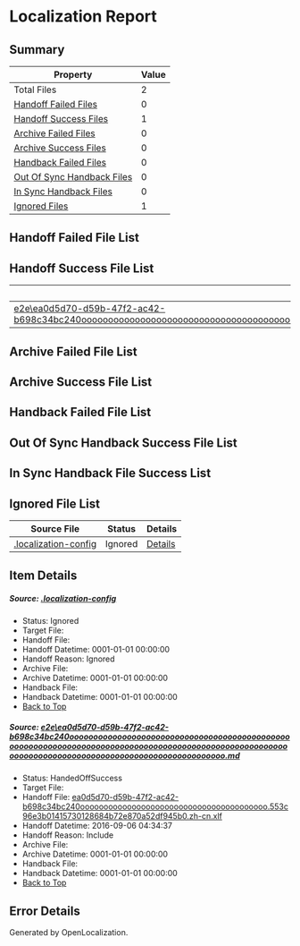 # <a name='report-top'></a> Localization Report

## Summary
 Property | Value 
 -------- | ----- 
 Total Files | 2
[ Handoff Failed Files ](#handoff-failed-list)| 0
[ Handoff Success Files ](#handoff-success-list)| 1
[ Archive Failed Files ](#archive-failed-list)| 0
[ Archive Success Files ](#archive-success-list)| 0
[ Handback Failed Files ](#handback-failed-list)| 0
[ Out Of Sync Handback Files ](#outofsync-handback-success-list)| 0
[ In Sync Handback Files ](#insync-handback-success-list)| 0
[ Ignored Files ](#ignored-list)| 1

## <a name='handoff-failed-list'></a> Handoff Failed File List

## <a name='handoff-success-list'></a> Handoff Success File List
 Source File | Status | Details 
 ----------- | ------ | ------- 
 [e2e\ea0d5d70-d59b-47f2-ac42-b698c34bc240ooooooooooooooooooooooooooooooooooooooooooooooooooooooooooooooooooooooooooooooooooooooooooooooooooooooooooooooooooooooooooooooooooooooooooooooooooooo.md](https://github.com/OpenLocalizationTestOrg/ol-test0/blob/e3caed430a078a1a4c9e3b11492c7aef5031b39e/e2e/ea0d5d70-d59b-47f2-ac42-b698c34bc240ooooooooooooooooooooooooooooooooooooooooooooooooooooooooooooooooooooooooooooooooooooooooooooooooooooooooooooooooooooooooooooooooooooooooooooooooooooo.md) | HandedOffSuccess | [Details](#7f6071c5b13a3be22e5fa57fb5a2f43cbe7ad77d1)

## <a name='archive-failed-list'></a> Archive Failed File List

## <a name='archive-success-list'></a> Archive Success File List

## <a name='handback-failed-list'></a> Handback Failed File List

## <a name='outofsync-handback-success-list'></a> Out Of Sync Handback Success File List

## <a name='insync-handback-success-list'></a> In Sync Handback File Success List

## <a name='ignored-list'></a> Ignored File List
 Source File | Status | Details 
 ----------- | ------ | ------- 
 [.localization-config](https://github.com/OpenLocalizationTestOrg/ol-test0/blob/e3caed430a078a1a4c9e3b11492c7aef5031b39e/.localization-config) | Ignored | [Details](#3d4f252ac210baf56311d7e97dcc2db10974dbd20)

## Item Details
##### <a name='3d4f252ac210baf56311d7e97dcc2db10974dbd20'></a> Source: [.localization-config](https://github.com/OpenLocalizationTestOrg/ol-test0/blob/e3caed430a078a1a4c9e3b11492c7aef5031b39e/.localization-config)
* Status: Ignored
* Target File: 
* Handoff File: 
* Handoff Datetime: 0001-01-01 00:00:00
* Handoff Reason: Ignored
* Archive File: 
* Archive Datetime: 0001-01-01 00:00:00
* Handback File: 
* Handback Datetime: 0001-01-01 00:00:00
* [Back to Top](#report-top)

##### <a name='7f6071c5b13a3be22e5fa57fb5a2f43cbe7ad77d1'></a> Source: [e2e\ea0d5d70-d59b-47f2-ac42-b698c34bc240ooooooooooooooooooooooooooooooooooooooooooooooooooooooooooooooooooooooooooooooooooooooooooooooooooooooooooooooooooooooooooooooooooooooooooooooooooooo.md](https://github.com/OpenLocalizationTestOrg/ol-test0/blob/e3caed430a078a1a4c9e3b11492c7aef5031b39e/e2e/ea0d5d70-d59b-47f2-ac42-b698c34bc240ooooooooooooooooooooooooooooooooooooooooooooooooooooooooooooooooooooooooooooooooooooooooooooooooooooooooooooooooooooooooooooooooooooooooooooooooooooo.md)
* Status: HandedOffSuccess
* Target File: 
* Handoff File: [ea0d5d70-d59b-47f2-ac42-b698c34bc240oooooooooooooooooooooooooooooooooooooooo.553c96e3b01415730128684b72e870a52df945b0.zh-cn.xlf](https://github.com/OpenLocalizationTestOrg/ol-test0-handoff/blob/09f7bb72f3f32b223412e4bca0efc388b67f96cb/ol-handoff/OpenLocalizationTestOrg/ol-test0-zhcn/ci/ht/ea0d5d70-d59b-47f2-ac42-b698c34bc240oooooooooooooooooooooooooooooooooooooooo.553c96e3b01415730128684b72e870a52df945b0.zh-cn.xlf)
* Handoff Datetime: 2016-09-06 04:34:37
* Handoff Reason: Include
* Archive File: 
* Archive Datetime: 0001-01-01 00:00:00
* Handback File: 
* Handback Datetime: 0001-01-01 00:00:00
* [Back to Top](#report-top)


## Error Details

Generated by OpenLocalization.

